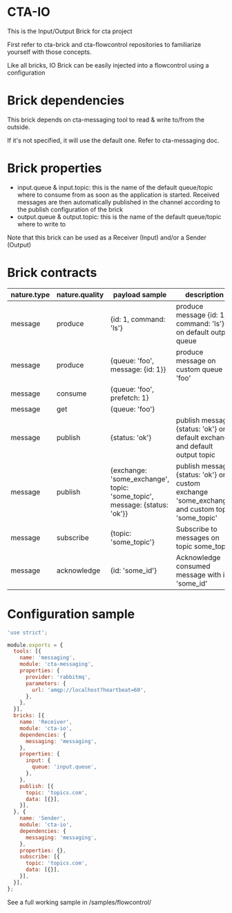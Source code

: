 CTA-IO
========

This is the Input/Output Brick for cta project

First refer to cta-brick and cta-flowcontrol repositories to familiarize yourself with those concepts.

Like all bricks, IO Brick can be easily injected into a flowcontrol using a configuration

# Brick dependencies

This brick depends on cta-messaging tool to read & write to/from the outside.
 
If it's not specified, it will use the default one. Refer to cta-messaging doc.

# Brick properties

* input.queue & input.topic: this is the name of the default queue/topic where to consume from as soon as the application is started.
  Received messages are then automatically published in the channel according to the publish configuration of the brick
* output.queue & output.topic: this is the name of the default queue/topic where to write to

Note that this brick can be used as a Receiver (Input) and/or a Sender (Output)

# Brick contracts

| nature.type | nature.quality | payload sample | description
| --- | --- | --- | ---
| message | produce | {id: 1, command: 'ls'} | produce message {id: 1, command: 'ls'} on default output queue
| message | produce | {queue: 'foo', message: {id: 1}} | produce message on custom queue 'foo'
| message | consume | {queue: 'foo', prefetch: 1} |
| message | get | {queue: 'foo'} |
| message | publish | {status: 'ok'} | publish message {status: 'ok'} on default exchange and default output topic
| message | publish | {exchange: 'some_exchange', topic: 'some_topic', message: {status: 'ok'}} | publish message {status: 'ok'} on custom exchange 'some_exchange' and custom topic 'some_topic'
| message | subscribe | {topic: 'some_topic'} | Subscribe to messages on topic some_topic
| message | acknowledge | {id: 'some_id'} | Acknowledge consumed message with id 'some_id'

# Configuration sample

````javascript
'use strict';

module.exports = {
  tools: [{
    name: 'messaging',
    module: 'cta-messaging',
    properties: {
      provider: 'rabbitmq',
      parameters: {
        url: 'amqp://localhost?heartbeat=60',
      },
    },
  }],
  bricks: [{
    name: 'Receiver',
    module: 'cta-io',
    dependencies: {
      messaging: 'messaging',
    },
    properties: {
      input: {
        queue: 'input.queue',
      },
    },
    publish: [{
      topic: 'topics.com',
      data: [{}],
    }],
  }, {
    name: 'Sender',
    module: 'cta-io',
    dependencies: {
      messaging: 'messaging',
    },
    properties: {},
    subscribe: [{
      topic: 'topics.com',
      data: [{}],
    }],
  }],
};
````

See a full working sample in /samples/flowcontrol/


